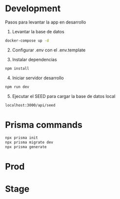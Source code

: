 # Development
Pasos para levantar la app en desarrollo

1. Levantar la base de datos
```bash
docker-compose up -d
```

2. Configurar .env con el .env.template

2. Instalar dependencias
```bash
npm install
```

4. Iniciar servidor desarrollo
```bash
npm run dev
```

5. Ejecutar el SEED para cargar la base de datos local
```bash
localhost:3000/api/seed
```

# Prisma commands

```bash
npx prisma init
npx prisma migrate dev
npx prisma generate
```

# Prod


# Stage
